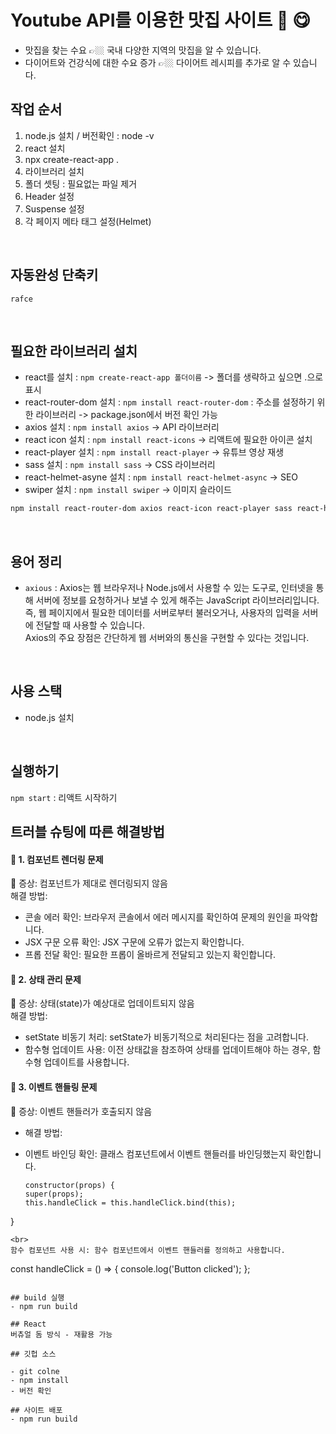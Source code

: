 # Youtube API를 이용한 맛집 사이트 🍚 😋
- 맛집을 찾는 수요 👉🏼 국내 다양한 지역의 맛집을 알 수 있습니다.
- 다이어트와 건강식에 대한 수요 증가 👉🏼 다이어트 레시피를 추가로 알 수 있습니다.

## 작업 순서
1. node.js 설치 / 버전확인 : node -v
2. react 설치
3. npx create-react-app .
4. 라이브러리 설치
5. 폴더 셋팅 : 필요없는 파일 제거
6. Header 설정
7. Suspense 설정
8. 각 페이지 메타 태그 설정(Helmet)

<br>

## 자동완성 단축키
`rafce`

<br>

## 필요한 라이브러리 설치
- react를 설치 : `npm create-react-app 폴더이름` -> 폴더를 생략하고 싶으면 .으로 표시
- react-router-dom 설치 : `npm install react-router-dom` : 주소를 설정하기 위한 라이브러리 -> package.json에서 버전 확인 가능
- axios 설치 : `npm install axios` -> API 라이브러리
- react icon 설치 : `npm install react-icons` -> 리액트에 필요한 아이콘 설치
- react-player 설치 : `npm install react-player` -> 유튜브 영상 재생
- sass 설치 : `npm install sass` -> CSS 라이브러리
- react-helmet-asyne 설치 : `npm install react-helmet-async` -> SEO
- swiper 설치 : `npm install swiper` -> 이미지 슬라이드

````bash
npm install react-router-dom axios react-icon react-player sass react-helmet-async swiper
````
<br>

## 용어 정리
- `axious` : Axios는 웹 브라우저나 Node.js에서 사용할 수 있는 도구로, 인터넷을 통해 서버에 정보를 요청하거나 보낼 수 있게 해주는 JavaScript 라이브러리입니다.
즉, 웹 페이지에서 필요한 데이터를 서버로부터 불러오거나, 사용자의 입력을 서버에 전달할 때 사용할 수 있습니다. <br>
Axios의 주요 장점은 간단하게 웹 서버와의 통신을 구현할 수 있다는 것입니다.

<br>

## 사용 스택
- node.js 설치

<br>

## 실행하기
`npm start` : 리액트 시작하기
<br>

## 트러블 슈팅에 따른 해결방법

#### 🎈 1. 컴포넌트 렌더링 문제
🔰 증상: 컴포넌트가 제대로 렌더링되지 않음 <br>
해결 방법:
* 콘솔 에러 확인: 브라우저 콘솔에서 에러 메시지를 확인하여 문제의 원인을 파악합니다.
* JSX 구문 오류 확인: JSX 구문에 오류가 없는지 확인합니다.
* 프롭 전달 확인: 필요한 프롭이 올바르게 전달되고 있는지 확인합니다.

#### 🎈 2. 상태 관리 문제
🔰 증상: 상태(state)가 예상대로 업데이트되지 않음 <br>
해결 방법:
* setState 비동기 처리: setState가 비동기적으로 처리된다는 점을 고려합니다.
* 함수형 업데이트 사용: 이전 상태값을 참조하여 상태를 업데이트해야 하는 경우, 함수형 업데이트를 사용합니다.

#### 🎈 3. 이벤트 핸들링 문제
🔰 증상: 이벤트 핸들러가 호출되지 않음 <br>
- 해결 방법:
* 이벤트 바인딩 확인: 클래스 컴포넌트에서 이벤트 핸들러를 바인딩했는지 확인합니다.
  ````
  constructor(props) {
  super(props);
  this.handleClick = this.handleClick.bind(this);
}
  ````
<br>
함수 컴포넌트 사용 시: 함수 컴포넌트에서 이벤트 핸들러를 정의하고 사용합니다.
````
const handleClick = () => {
  console.log('Button clicked');
};
````

## build 실행
- npm run build

## React
버츄얼 돔 방식 - 재활용 가능

## 깃헙 소스  

- git colne
- npm install
- 버전 확인

## 사이트 배포
- npm run build
